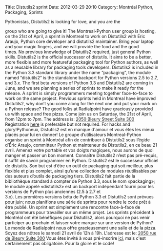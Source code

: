 Title: Distutils2 sprint
Date: 2012-03-29 20:10
Category: Montréal Python, Packaging, Sprints

<!--:en-->Pythonistas, Distutils2 is looking for love, and you are the
group who are going to give it! The Montreal-Python user group is
hosting, on the 21st of April, a sprint in Montreal to work
on Distutils2 with Éric Araujo, Python core developer and distutils2
maintainer. Bring your laptop and your magic fingers, and we will
provide the food and the good times. No previous knowledge of Distutils2
required, just general Python skills. Distutils2 is the official
successor of distutils. It aims to be a better, more flexible and more
featureful packaging tool for Python authors, as well as a reusable
library for packaging tools developers. Distutils2 is included in the
Python 3.3 standard library under the name “packaging”, the module named
“distutils2” is the standalone backport for Python versions 2.5 to 2.7,
and 3.x. The first beta versions of Python 3.3 and Distutils2 are coming
in June, and we are planning a series of sprints to make it ready for
the release. A sprint is simply programmers meeting together
face-to-face to work on the same project. Previous sprints held in
Montreal have improved Distutils2, why don’t you come along for the next
one and put your mark on a Python release? The good folks at
Radialpoint have graciously provided us with space and free pizza. Come
join us on Saturday, the 21st of April, from 12pm to 7pm. The address
is: [2050 Bleury Street Suite 300][] Registration [here][] is preferable
but not required. For hacks and glory!<!--:--><!--:fr-->Pythoneux,
Distutils2 est en manque d'amour et vous êtes les mieux placés pour lui
en donner! Le groupe d’utilisateurs Montreal-Python organise un sprint à
Montréal afin de contribuer à Distutils2 sous l’égide d’Éric Araujo,
committeur Python et mainteneur de Distutils2, en ce beau 21 avril.
Amenez votre portable et vos doigts magiques, nous aurons de quoi
manger et passer un bon moment. Connaître Distutils2 n’est pas
pré-requis, il suffit de savoir programmer en Python. Distutils2 est le
successeur officiel de distutils. Son but est d’être un outil de
packaging qui soit meilleur, plus flexible et plus complet, ainsi qu’une
collection de modules réutilisables par des auteurs d’outils de
packaging tiers. Distutils2 fait partie de la bibliothèque standard à
compter de Python 3.3, sous le nom «packaging»; le module appelé
«distutils2» est un backport indépendant fourni pour les versions de
Python plus anciennes (2.5 à 2.7 et 3.x). Les premières versions béta de
Python 3.3 et Distutils2 sont prévues pour juin; nous planifions une
série de sprints pour rendre le code prêt à être publié. Un sprint est
simplement une rencontre face-à-face de programmeurs pour travailler sur
un même projet. Les sprints précédent à Montréal ont été bénéfiques
pour Distutils2, alors pourquoi ne pas venir participer au prochain et
laisser votre marque sur une version de Python? Le monde de Radialpoint
nous offre gracieusement une salle et de la pizza. Soyez des nôtres le
samedi 21 avril de 12h à 19h. L'adresse est le: [2050 rue de Bleury
Suite 300][2050 Bleury Street Suite 300] Vous êtes invité à vous
pré-inscrire [ici][here], mais c'est certainement pas obligatoire. Pour
la gloire et le code!<!--:-->

  [2050 Bleury Street Suite 300]: http://g.co/maps/cuaxc
  [here]: http://www.eventbrite.ca/event/3261945567
